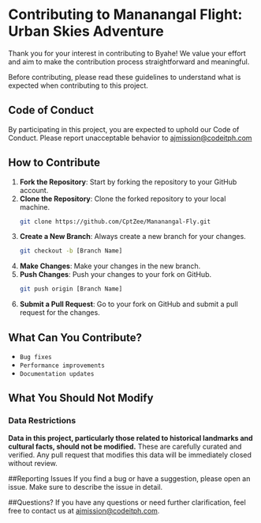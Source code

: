# Contributing to Mananangal Flight: Urban Skies Adventure

Thank you for your interest in contributing to Byahe! We value your effort and aim to make the contribution process straightforward and meaningful.

Before contributing, please read these guidelines to understand what is expected when contributing to this project.

## Code of Conduct
By participating in this project, you are expected to uphold our Code of Conduct. Please report unacceptable behavior to ajmission@codeitph.com

## How to Contribute

1. **Fork the Repository**: Start by forking the repository to your GitHub account.
2. **Clone the Repository**: Clone the forked repository to your local machine.
    ```bash
    git clone https://github.com/CptZee/Mananangal-Fly.git
    ```
3. **Create a New Branch**: Always create a new branch for your changes.
    ```bash
    git checkout -b [Branch Name]
    ```
4. **Make Changes**: Make your changes in the new branch.
5. **Push Changes**: Push your changes to your fork on GitHub.
    ```bash
    git push origin [Branch Name]
    ```
6. **Submit a Pull Request**: Go to your fork on GitHub and submit a pull request for the changes.

## What Can You Contribute?
- `Bug fixes`
- `Performance improvements`
- `Documentation updates`

## What You Should Not Modify
### Data Restrictions
**Data in this project, particularly those related to historical landmarks and cultural facts, should not be modified.** These are carefully curated and verified. Any pull request that modifies this data will be immediately closed without review.

##Reporting Issues
If you find a bug or have a suggestion, please open an issue. Make sure to describe the issue in detail.

##Questions?
If you have any questions or need further clarification, feel free to contact us at ajmission@codeitph.com.
